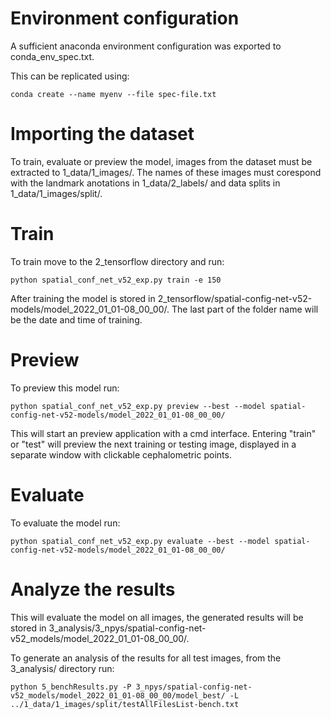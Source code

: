 # Environment configuration

A sufficient anaconda environment configuration was exported to conda_env_spec.txt.

This can be replicated using:
```
conda create --name myenv --file spec-file.txt
```

# Importing the dataset

To train, evaluate or preview the model, images from the dataset must be extracted to 1_data/1_images/. The names of these images must corespond with the landmark anotations in 1_data/2_labels/ and  data splits in 1_data/1_images/split/.

# Train

To train move to the 2_tensorflow directory and run:

```
python spatial_conf_net_v52_exp.py train -e 150
```

After training the model is stored in 2_tensorflow/spatial-config-net-v52-models/model_2022_01_01-08_00_00/. The last part of the folder name will be the date and time of training.

# Preview 

To preview this model run:
```
python spatial_conf_net_v52_exp.py preview --best --model spatial-config-net-v52-models/model_2022_01_01-08_00_00/
```

This will start an preview application with a cmd interface. Entering "train" or "test" will preview the next training or testing image, displayed in a separate window with clickable cephalometric points.

# Evaluate

To evaluate the model run:
```
python spatial_conf_net_v52_exp.py evaluate --best --model spatial-config-net-v52-models/model_2022_01_01-08_00_00/
```

# Analyze the results
This will evaluate the model on all images, the generated results will be stored in 3_analysis/3_npys/spatial-config-net-v52_models/model_2022_01_01-08_00_00/.

To generate an analysis of the results for all test images, from the 3_analysis/ directory run:
```
python 5_benchResults.py -P 3_npys/spatial-config-net-v52_models/model_2022_01_01-08_00_00/model_best/ -L ../1_data/1_images/split/testAllFilesList-bench.txt 
```





